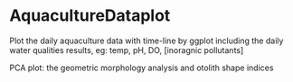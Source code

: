 # AquacultureDataplot
Plot the daily aquaculture data with time-line by ggplot
including the daily water qualities results, eg: temp, pH, DO, [inoragnic pollutants]

PCA plot: the geometric morphology analysis and otolith shape indices

